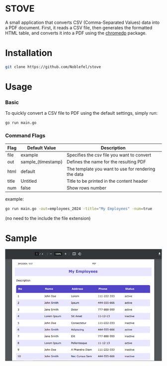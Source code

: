 # STOVE

A small application that converts CSV (Comma-Separated Values) data into a PDF document. First, it reads a CSV file, then generates the formatted HTML table, and converts it into a PDF using the [chromedp](https://github.com/chromedp/chromedp) package.

# Installation 
```bash
git clone https://github.com/Noblefel/stove
``` 

# Usage
### Basic 
To quickly convert a CSV file to PDF using the default settings, simply run:
```sh
go run main.go
```

### Command Flags 
| Flag | Default Value | Description |
| -------- | ------- | ------- |
| file | example | Specifies the csv file you want to convert  |
| out | sample_{timestamp} | Defines the name for the resulting PDF   |
| html | default | The template you want to use for rendering the data |
| title | Untitled | Title to be printed in the content header |
| num | false | Show rows number  |

example:
```sh
go run main.go -out=employees_2024 -title="My Employees" -num=true
```

(no need to the include the file extension) 

# Sample
<img src="https://github.com/Noblefel/stove/blob/main/sample.PNG">